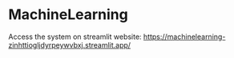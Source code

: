 ﻿# MachineLearning

Access the system on streamlit website:
https://machinelearning-zinhttiogljdyrpeywvbxj.streamlit.app/

